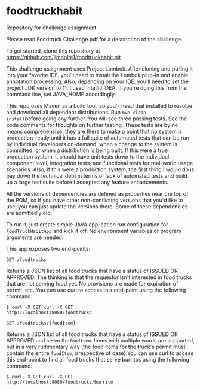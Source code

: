 # foodtruckhabit
Repository for challenge assignment

Please read Foodtruck Challenge.pdf for a description of the challenge.

To get started, clone this repository at https://github.com/jimnolte1/foodtruckhabit.git.

This challenge assignment uses Project Lombok. After cloning and pulling it into 
your favorite IDE, you'll need to install the Lombok plug-in and enable annotation 
processing.  Also, depending on your IDE, you'll need to set the project JDK version 
to 11. I used IntelliJ IDEA. If you're doing this from the command line, set JAVA_HOME 
accordingly.

This repo uses Maven as a build tool, so you'll need that installed to resolve 
and download all dependent distributions. Run <code>mvn clean install</code>before 
going any further. You will see three passing tests. See the code comments for 
thoughts on further testing. These tests are by no means comprehensive; they are there 
to make a point that no system is production-ready until it has a full suite of 
automated tests that can be run by individual developers on-demand, when a change to 
the system is committed, or when a distribution is being built. If this were a true 
production system, it should have unit tests down to the individual component level, 
integration tests, and functional tests for real-world usage scenarios. Also, if this 
were a production system, the first thing I would do is pay down the technical debt in 
terms of lack of automated tests and build up a large test suite before I accepted any 
feature enhancements.   

All the versions of dependencies are defined as properties near the top of the POM, 
so if you have other non-conflicting versions that you'd like to use, you can just 
update the versions there. Some of these dependencies are admittedly old.

To run it, just create simple JAVA application run configuration for <code>FoodTruckHabitApp</code> 
and kick it off. No environment variables or program arguments are needed.

This app exposes two end-points: 

<code>GET /foodtrucks</code>

Returns a JSON list of all food trucks that have a status of ISSUED OR APPROVED. The 
thinking is that the requestor isn't interested in food trucks that are not serving 
food yet. No provisions are made for expiration of permit, etc. You can use curl to 
access this end-point using the following command:

<code>$ curl -X GET curl -X GET http://localhost:8080/foodtrucks</code>


<code>GET /foodtrucks/{foodItem}</code>

Returns a JSON list of all food trucks that have a status of ISSUED OR APPROVED and 
serve the<code>foodItem</code>. Items with multiple words are supported, but in a 
very rudimentary way (the food items for the truck's permit must contain the entire 
<code>foodItem</code>, irrespective of case).You can use curl to access this end-point 
to find all food trucks that serve burritos using the following command:

<code>$ curl -X GET curl -X GET http://localhost:8080/foodtrucks/burrito</code>

